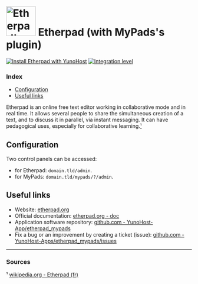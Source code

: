 # <img src="/images/etherpad_mypads_logo.svg" height="80px" alt="Etherpad's logo"> Etherpad (with MyPads's plugin)

[![Install Etherpad with YunoHost](https://install-app.yunohost.org/install-with-yunohost.svg)](https://install-app.yunohost.org/?app=etherpad_mypads) [![Integration level](https://dash.yunohost.org/integration/etherpad_mypads.svg)](https://dash.yunohost.org/appci/app/etherpad_mypads)

### Index

- [Configuration](#configuration)
- [Useful links](#useful-links)

Etherpad is an online free text editor working in collaborative mode and in real time. It allows several people to share the simultaneous creation of a text, and to discuss it in parallel, via instant messaging. It can have pedagogical uses, especially for collaborative learning.[¹](#sources)

## Configuration

Two control panels can be accessed:
  + for Etherpad: `domain.tld/admin`.
  + for MyPads: `domain.tld/mypads/?/admin`.

## Useful links

+ Website: [etherpad.org](https://etherpad.org/)
+ Official documentation: [etherpad.org - doc](https://etherpad.org/doc/v1.8.4/)
+ Application software repository: [github.com - YunoHost-App/etherpad_mypads](https://github.com/YunoHost-Apps/etherpad_mypads_ynh)
+ Fix a bug or an improvement by creating a ticket (issue): [github.com - YunoHost-Apps/etherpad_mypads/issues](https://github.com/YunoHost-Apps/etherpad_mypads_ynh/issues)

------

### Sources

¹ [wikipedia.org - Etherpad (fr)](https://fr.wikipedia.org/wiki/Etherpad)
